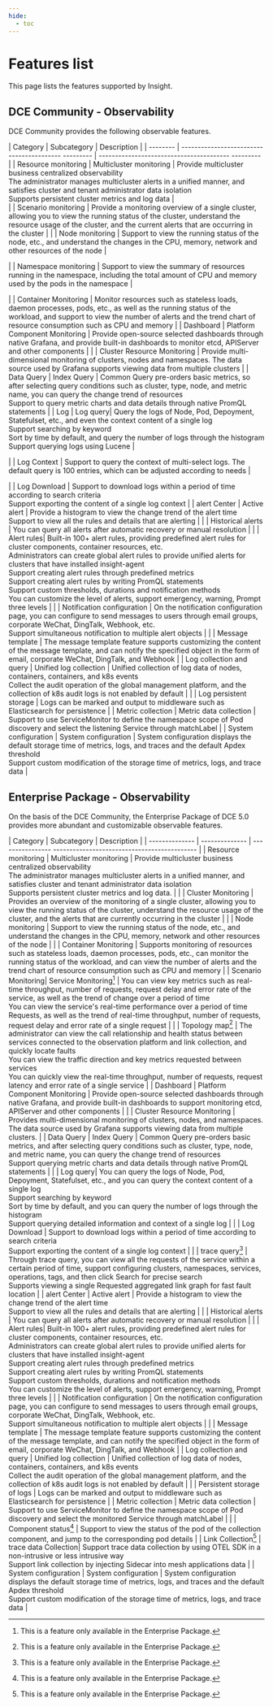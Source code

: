 ```yaml
---
hide:
  - toc
---
```


# Features list

This page lists the features supported by Insight.

## DCE Community - Observability

DCE Community provides the following observable features.

| Category | Subcategory | Description |
| -------- | ----------------------------------------- --------- | ---------------------------------------- --------- |
| Resource monitoring | Multicluster monitoring | Provide multicluster business centralized observability<br />The administrator manages multicluster alerts in a unified manner, and satisfies cluster and tenant administrator data isolation<br />Supports persistent cluster metrics and log data |    
| | Scenario monitoring | Provide a monitoring overview of a single cluster, allowing you to view the running status of the cluster, understand the resource usage of the cluster, and the current alerts that are occurring in the cluster |
| | Node monitoring | Support to view the running status of the node, etc., and understand the changes in the CPU, memory, network and other resources of the node |

| | Namespace monitoring | Support to view the summary of resources running in the namespace, including the total amount of CPU and memory used by the pods in the namespace |  

| | Container Monitoring | Monitor resources such as stateless loads, daemon processes, pods, etc., as well as the running status of the workload, and support to view the number of alerts and the trend chart of resource consumption such as CPU and memory |
| Dashboard | Platform Component Monitoring | Provide open-source selected dashboards through native Grafana, and provide built-in dashboards to monitor etcd, APIServer and other components |
| | Cluster Resource Monitoring | Provide multi-dimensional monitoring of clusters, nodes and namespaces. The data source used by Grafana supports viewing data from multiple clusters |
| Data Query | Index Query | Common Query pre-orders basic metrics, so after selecting query conditions such as cluster, type, node, and metric name, you can query the change trend of resources<br />Support to query metric charts and data details through native PromQL statements |
| Log | Log query| Query the logs of Node, Pod, Depoyment, Statefulset, etc., and even the context content of a single log<br />Support searching by keyword<br />Sort by time by default, and query the number of logs through the histogram <br />Support querying  logs using Lucene |   

| | Log Context | Support to query the context of multi-select logs. The default query is 100 entries, which can be adjusted according to needs |

| | Log Download | Support to download logs within a period of time according to search criteria<br />Support exporting the content of a single log context |
| alert Center | Active alert | Provide a histogram to view the change trend of the alert time<br />Support to view all the rules and details that are alerting |
| | Historical alerts | You can query all alerts after automatic recovery or manual resolution |
| | Alert rules| Built-in 100+ alert rules, providing predefined alert rules for cluster components, container resources, etc.<br />Administrators can create global alert rules to provide unified alerts for clusters that have installed insight-agent<br />Support creating alert rules through predefined metrics<br />Support creating alert rules by writing PromQL statements<br />Support custom thresholds, durations and notification methods<br />You can customize the level of alerts, support emergency, warning, Prompt three levels |
| | Notification configuration | On the notification configuration page, you can configure to send messages to users through email groups, corporate WeChat, DingTalk, Webhook, etc.<br />Support simultaneous notification to multiple alert objects |
| | Message template | The message template feature supports customizing the content of the message template, and can notify the specified object in the form of email, corporate WeChat, DingTalk, and Webhook |
| Log collection and query | Unified log collection | Unified collection of log data of nodes, containers, containers, and k8s events<br />Collect the audit operation of the global management platform, and the collection of k8s audit logs is not enabled by default |
| | Log persistent storage | Logs can be marked and output to middleware such as Elasticsearch for persistence |
| Metric collection | Metric data collection | Support to use ServiceMonitor to define the namespace scope of Pod discovery and select the listening Service through matchLabel |
| System configuration | System configuration | System configuration displays the default storage time of metrics, logs, and traces and the default Apdex threshold<br />Support custom modification of the storage time of metrics, logs, and trace data |

## Enterprise Package - Observability

On the basis of the DCE Community, the Enterprise Package of DCE 5.0 provides more abundant and customizable observable features.

| Category | Subcategory | Description |
| -------------- | -------------- | ---------------- -------------------------------------------- |
| Resource monitoring | Multicluster monitoring | Provide multicluster business centralized observability<br />The administrator manages multicluster alerts in a unified manner, and satisfies cluster and tenant administrator data isolation<br />Supports persistent cluster metrics and log data. |
| | Cluster Monitoring | Provides an overview of the monitoring of a single cluster, allowing you to view the running status of the cluster, understand the resource usage of the cluster, and the alerts that are currently occurring in the cluster |
| | Node monitoring | Support to view the running status of the node, etc., and understand the changes in the CPU, memory, network and other resources of the node |
| | Container Monitoring | Supports monitoring of resources such as stateless loads, daemon processes, pods, etc., can monitor the running status of the workload, and can view the number of alerts and the trend chart of resource consumption such as CPU and memory |
| Scenario Monitoring| Service Monitoring[^1] | You can view key metrics such as real-time throughput, number of requests, request delay and error rate of the service, as well as the trend of change over a period of time<br />You can view the service's real-time performance over a period of time Requests, as well as the trend of real-time throughput, number of requests, request delay and error rate of a single request |
| | Topology map[^1] | The administrator can view the call relationship and health status between services connected to the observation platform and link collection, and quickly locate faults<br />You can view the traffic direction and key metrics requested between services <br />You can quickly view the real-time throughput, number of requests, request latency and error rate of a single service |
| Dashboard | Platform Component Monitoring | Provide open-source selected dashboards through native Grafana, and provide built-in dashboards to support monitoring etcd, APIServer and other components |
| | Cluster Resource Monitoring | Provides multi-dimensional monitoring of clusters, nodes, and namespaces. The data source used by Grafana supports viewing data from multiple clusters. |
| Data Query | Index Query | Common Query pre-orders basic metrics, and after selecting query conditions such as cluster, type, node, and metric name, you can query the change trend of resources<br />Support querying metric charts and data details through native PromQL statements |
| | Log query| You can query the logs of Node, Pod, Depoyment, Statefulset, etc., and you can query the context content of a single log<br />Support searching by keyword<br />Sort by time by default, and you can query the number of logs through the histogram <br />Support querying detailed information and context of a single log |
| | Log Download | Support to download logs within a period of time according to search criteria<br />Support exporting the content of a single log context |
| | trace query[^1] | Through trace query, you can view all the requests of the service within a certain period of time, support configuring clusters, namespaces, services, operations, tags, and then click Search for precise search<br />Supports viewing a single Requested aggregated link graph for fast fault location |
| alert Center | Active alert | Provide a histogram to view the change trend of the alert time<br />Support to view all the rules and details that are alerting |
| | Historical alerts | You can query all alerts after automatic recovery or manual resolution |
| | Alert rules| Built-in 100+ alert rules, providing predefined alert rules for cluster components, container resources, etc.<br />Administrators can create global alert rules to provide unified alerts for clusters that have installed insight-agent<br />Support creating alert rules through predefined metrics<br />Support creating alert rules by writing PromQL statements<br />Support custom thresholds, durations and notification methods<br />You can customize the level of alerts, support emergency, warning, Prompt three levels |
| | Notification configuration | On the notification configuration page, you can configure to send messages to users through email groups, corporate WeChat, DingTalk, Webhook, etc.<br />Support simultaneous notification to multiple alert objects |
| | Message template | The message template feature supports customizing the content of the message template, and can notify the specified object in the form of email, corporate WeChat, DingTalk, and Webhook |
| Log collection and query | Unified log collection | Unified collection of log data of nodes, containers, containers, and k8s events<br />Collect the audit operation of the global management platform, and the collection of k8s audit logs is not enabled by default |
| | Persistent storage of logs | Logs can be marked and output to middleware such as Elasticsearch for persistence |
| Metric collection | Metric data collection | Support to use ServiceMonitor to define the namespace scope of Pod discovery and select the monitored Service through matchLabel |
| | Component status[^1] | Support to view the status of the pod of the collection component, and jump to the corresponding pod details |
| Link Collection[^1] | trace data Collection| Support trace data collection by using OTEL SDK in a non-intrusive or less intrusive way<br />Support link collection by injecting Sidecar into mesh applications data |
| System configuration | System configuration | System configuration displays the default storage time of metrics, logs, and traces and the default Apdex threshold<br />Support custom modification of the storage time of metrics, logs, and trace data |

[^1]: This is a feature only available in the Enterprise Package.
